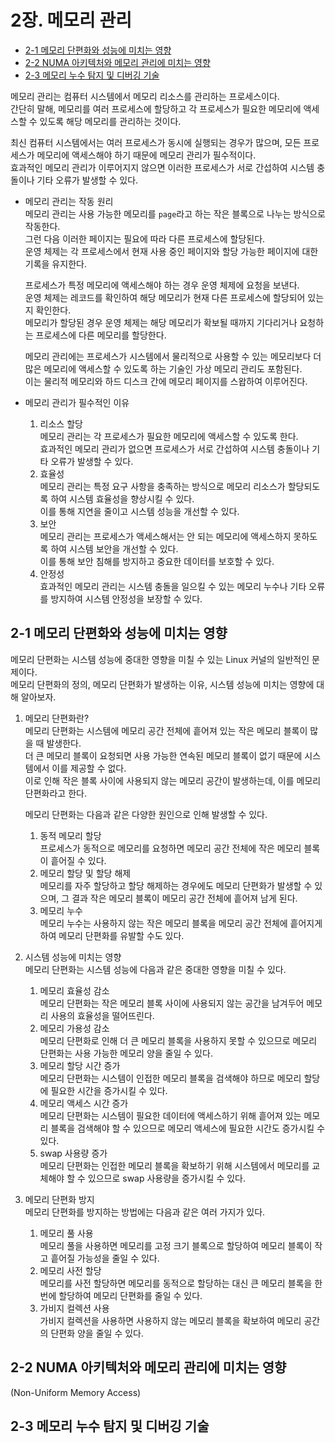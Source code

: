 # 2장. **메모리 관리**

  * [2-1 메모리 단편화와 성능에 미치는 영향](#2-1-메모리-단편화와-성능에-미치는-영향) 
  * [2-2 NUMA 아키텍처와 메모리 관리에 미치는 영향](#2-2-numa-아키텍처와-메모리-관리에-미치는-영향) 
  * [2-3 메모리 누수 탐지 및 디버깅 기술](#2-3-메모리-누수-탐지-및-디버깅-기술)

메모리 관리는 컴퓨터 시스템에서 메모리 리소스를 관리하는 프로세스이다.  
간단히 말해, 메모리를 여러 프로세스에 할당하고 각 프로세스가 필요한 메모리에 액세스할 수 있도록 해당 메모리를 관리하는 것이다.

최신 컴퓨터 시스템에서는 여러 프로세스가 동시에 실행되는 경우가 많으며, 모든 프로세스가 메모리에 액세스해야 하기 때문에 메모리 관리가 필수적이다.  
효과적인 메모리 관리가 이루어지지 않으면 이러한 프로세스가 서로 간섭하여 시스템 충돌이나 기타 오류가 발생할 수 있다.

* 메모리 관리는 작동 원리  
  메모리 관리는 사용 가능한 메모리를 `page`라고 하는 작은 블록으로 나누는 방식으로 작동한다.  
  그런 다음 이러한 페이지는 필요에 따라 다른 프로세스에 할당된다.  
  운영 체제는 각 프로세스에서 현재 사용 중인 페이지와 할당 가능한 페이지에 대한 기록을 유지한다.

  프로세스가 특정 메모리에 액세스해야 하는 경우 운영 체제에 요청을 보낸다.  
  운영 체제는 레코드를 확인하여 해당 메모리가 현재 다른 프로세스에 할당되어 있는지 확인한다.  
  메모리가 할당된 경우 운영 체제는 해당 메모리가 확보될 때까지 기다리거나 요청하는 프로세스에 다른 메모리를 할당한다.

  메모리 관리에는 프로세스가 시스템에서 물리적으로 사용할 수 있는 메모리보다 더 많은 메모리에 액세스할 수 있도록 하는 기술인 가상 메모리 관리도 포함된다.  
  이는 물리적 메모리와 하드 디스크 간에 메모리 페이지를 스왑하여 이루어진다.

* 메모리 관리가 필수적인 이유  
  1. 리소스 할당  
    메모리 관리는 각 프로세스가 필요한 메모리에 액세스할 수 있도록 한다.  
    효과적인 메모리 관리가 없으면 프로세스가 서로 간섭하여 시스템 충돌이나 기타 오류가 발생할 수 있다.
  2. 효율성  
    메모리 관리는 특정 요구 사항을 충족하는 방식으로 메모리 리소스가 할당되도록 하여 시스템 효율성을 향상시킬 수 있다.  
    이를 통해 지연을 줄이고 시스템 성능을 개선할 수 있다.
  3. 보안  
    메모리 관리는 프로세스가 액세스해서는 안 되는 메모리에 액세스하지 못하도록 하여 시스템 보안을 개선할 수 있다.  
    이를 통해 보안 침해를 방지하고 중요한 데이터를 보호할 수 있다.
  4. 안정성  
    효과적인 메모리 관리는 시스템 충돌을 일으킬 수 있는 메모리 누수나 기타 오류를 방지하여 시스템 안정성을 보장할 수 있다.

## 2-1 메모리 단편화와 성능에 미치는 영향
  메모리 단편화는 시스템 성능에 중대한 영향을 미칠 수 있는 Linux 커널의 일반적인 문제이다.  
  메모리 단편화의 정의, 메모리 단편화가 발생하는 이유, 시스템 성능에 미치는 영향에 대해 알아보자.

  1. 메모리 단편화란?  
      메모리 단편화는 시스템에 메모리 공간 전체에 흩어져 있는 작은 메모리 블록이 많을 때 발생한다.  
      더 큰 메모리 블록이 요청되면 사용 가능한 연속된 메모리 블록이 없기 때문에 시스템에서 이를 제공할 수 없다.  
      이로 인해 작은 블록 사이에 사용되지 않는 메모리 공간이 발생하는데, 이를 메모리 단편화라고 한다.

      메모리 단편화는 다음과 같은 다양한 원인으로 인해 발생할 수 있다.
      
      1. 동적 메모리 할당  
        프로세스가 동적으로 메모리를 요청하면 메모리 공간 전체에 작은 메모리 블록이 흩어질 수 있다.
      2. 메모리 할당 및 할당 해제  
        메모리를 자주 할당하고 할당 해제하는 경우에도 메모리 단편화가 발생할 수 있으며, 그 결과 작은 메모리 블록이 메모리 공간 전체에 흩어져 남게 된다.
      3. 메모리 누수  
        메모리 누수는 사용하지 않는 작은 메모리 블록을 메모리 공간 전체에 흩어지게 하여 메모리 단편화를 유발할 수도 있다.

  2. 시스템 성능에 미치는 영향  
      메모리 단편화는 시스템 성능에 다음과 같은 중대한 영향을 미칠 수 있다.

      1. 메모리 효율성 감소  
        메모리 단편화는 작은 메모리 블록 사이에 사용되지 않는 공간을 남겨두어 메모리 사용의 효율성을 떨어뜨린다.
      2. 메모리 가용성 감소  
        메모리 단편화로 인해 더 큰 메모리 블록을 사용하지 못할 수 있으므로 메모리 단편화는 사용 가능한 메모리 양을 줄일 수 있다.
      3. 메모리 할당 시간 증가  
        메모리 단편화는 시스템이 인접한 메모리 블록을 검색해야 하므로 메모리 할당에 필요한 시간을 증가시킬 수 있다.
      4. 메모리 액세스 시간 증가  
        메모리 단편화는 시스템이 필요한 데이터에 액세스하기 위해 흩어져 있는 메모리 블록을 검색해야 할 수 있으므로 메모리 액세스에 필요한 시간도 증가시킬 수 있다.
      5. swap 사용량 증가  
        메모리 단편화는 인접한 메모리 블록을 확보하기 위해 시스템에서 메모리를 교체해야 할 수 있으므로 swap 사용량을 증가시킬 수 있다.
  
  3. 메모리 단편화 방지  
      메모리 단편화를 방지하는 방법에는 다음과 같은 여러 가지가 있다.

      1. 메모리 풀 사용  
        메모리 풀을 사용하면 메모리를 고정 크기 블록으로 할당하여 메모리 블록이 작고 흩어질 가능성을 줄일 수 있다.
      2. 메모리 사전 할당  
        메모리를 사전 할당하면 메모리를 동적으로 할당하는 대신 큰 메모리 블록을 한 번에 할당하여 메모리 단편화를 줄일 수 있다.
      3. 가비지 컬렉션 사용  
        가비지 컬렉션을 사용하면 사용하지 않는 메모리 블록을 확보하여 메모리 공간의 단편화 양을 줄일 수 있다.

## 2-2 NUMA 아키텍처와 메모리 관리에 미치는 영향
(Non-Uniform Memory Access)
## 2-3 메모리 누수 탐지 및 디버깅 기술